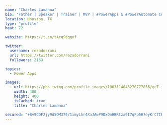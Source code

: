 ```yaml
---
name: "Charles Lamanna"
bio: "Father | Speaker | Trainer | MVP | #PowerApps & #PowerAutomate Community Super User | YouTuber Right-pointing triangle http://youtube.com/c/rezadorrani | Learn - Share - Clockwise rightwards and leftwards open circle arrows"
location: Houston, TX
type: "profile"
heat: 72

website: https://t.co/tAcqSdqguf

twitter:
  username: rezadorrani
  url: https://twitter.com/rezadorrani
  followers: 2153

topics:
  - Power Apps

images:
  - url: https://pbs.twimg.com/profile_images/1063114045270777856/qeT-jpWr_400x400.jpg
    width: 400
    height: 400
    isCached: true
    title: "Charles Lamanna"

secured: "+Bv9CDF2jy9d5OM379/1imyLhr4XaJAwP9DxQmHBRtza0I7qFp5H7eyKrC7IHsao41fVgkSkd6knvnODsm75AeY9tl5NkHvGIEhWVHIOgDpsJJMhPEuk6t6/bk6vmbHX9iOaj4h0qo9bAGtrDkrLjilE84dht9O03GBCfyJMoB24V2NkhYviv/ky5ouoAUp1sk+D7EVt1lkfmFpewFBxKp6iMOx3iADYwP7II/R4M0+pdY3zWfDiRE2yCx2Fn0EWupyZKGftz9FeWxoXPAVbLz5H8OQ/SpFFontIjEyxEkyWEoHPZV56qLy8wrlgVYapsvKsx2sGDo4QX1I6Xft/klW0uVtj+X013UwWxgISwUm0rvqiyI8WyfYQQpGtoDNkO6EAhVLpuJ960smjhkQiR1gSiJRcCdI/okSTscsvwJc=;UdkGT1D8MCUTeQdNwJchKg=="
---
```


